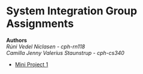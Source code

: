 # System Integration Group Assignments
**Authors**  
*Rúni Vedel Niclasen - cph-rn118  
Camilla Jenny Valerius Staunstrup - cph-cs340*  

- [Mini Project 1](https://github.com/Hold-Krykke-BA/System_Integration/tree/main/MiniProject1_)
